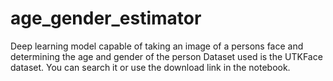# age_gender_estimator
Deep learning model capable of taking an image of a persons face and determining the age and gender of the person
Dataset used is the UTKFace dataset. You can search it or use the download link in the notebook.
